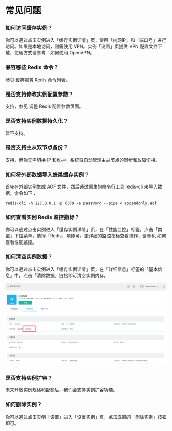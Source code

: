 # 常见问题

### 如何访问缓存实例？

你可以通过点击实例进入「缓存实例详情」页，使用「内网IP」和「端口号」进行访问。如果是本地访问，则需使用 VPN。实例「设置」页提供 VPN 配置文件下载，使用方式请参考：如何使用 OpenVPN。

### 兼容哪些 Redis 命令？

参见 缓存服务 Redis 命令列表。

### 是否支持修改实例配置参数？

支持，参见 调整 Redis 配置参数页面。

### 是否支持实例数据持久化？

暂不支持。

### 是否支持主从双节点备份？

支持，但你无需切换 IP 和维护，系统将自动管理主从节点的同步和故障切换。

### 如何将外部数据导入蜂巢缓存实例？

首先在外部实例生成 AOF 文件，然后通过原生的命令行工具 redis-cli 来导入数据，命令如下：

    redis-cli -h 127.0.0.1 -p 6379 -a password --pipe < appendonly.aof

### 如何查看实例 Redis 监控指标？

你可以通过点击实例进入「缓存实例详情」页，在「性能监控」标签，点击「类型」下拉菜单，选择「Redis」项即可。更详细的监控指标查看操作，请参见 如何查看性能监控。

### 如何清空实例数据？

你可以通过点击实例进入「缓存实例详情」页，在「详细信息」标签的「基本信息」中，点击「清除数据」链接即可清空实例内存。

![](../image/缓存服务-清除数据.png)

### 是否支持实例扩容？

未来开放实例规格和配额后，我们会支持实例扩容功能。

### 如何删除实例？

你可以通过点击实例「设置」进入「设置实例」页，点击底部的「删除实例」按钮即可。